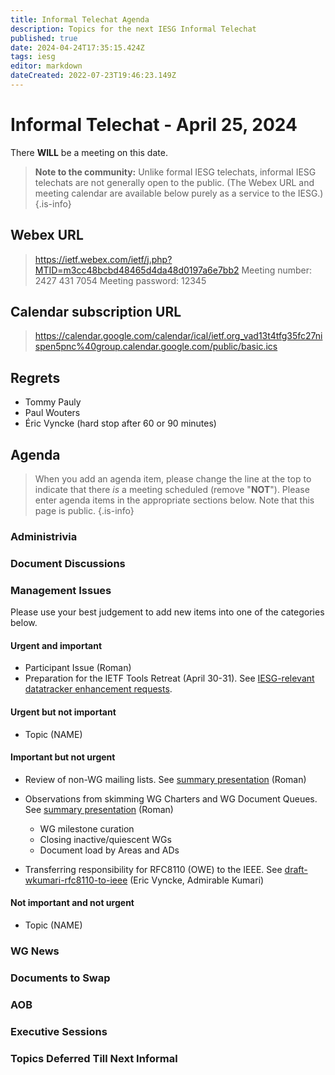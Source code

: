 ```yaml
---
title: Informal Telechat Agenda
description: Topics for the next IESG Informal Telechat
published: true
date: 2024-04-24T17:35:15.424Z
tags: iesg
editor: markdown
dateCreated: 2022-07-23T19:46:23.149Z
---
```


# Informal Telechat - April 25, 2024 

 There **WILL** be a meeting on this date.

> **Note to the community:** Unlike formal IESG telechats, informal IESG telechats are not generally open to the public. (The Webex URL and meeting calendar are available below purely as a service to the IESG.)
{.is-info}


## Webex URL

> https://ietf.webex.com/ietf/j.php?MTID=m3cc48bcbd48465d4da48d0197a6e7bb2
Meeting number: 2427 431 7054
Meeting password: 12345 

## Calendar subscription URL

> https://calendar.google.com/calendar/ical/ietf.org_vad13t4tfg35fc27nispen5pnc%40group.calendar.google.com/public/basic.ics


## Regrets
- Tommy Pauly
- Paul Wouters
- Éric Vyncke (hard stop after 60 or 90 minutes)


## Agenda

> When you add an agenda item, please change the line at the top to indicate that there *is* a meeting scheduled (remove "**NOT**"). Please enter agenda items in the appropriate sections below.
Note that this page is public.
{.is-info}

### Administrivia

### Document Discussions


### Management Issues

Please use your best judgement to add new items into one of the categories below.

#### Urgent and important

* Participant Issue (Roman)
* Preparation for the IETF Tools Retreat (April 30-31).  See [IESG-relevant datatracker enhancement requests](https://docs.google.com/document/d/1pPs_f4KAuxRiNp1vZJnfsM1tH1GReaMEz8pstCGWEzw/).

#### Urgent but not important

* Topic (NAME)

#### Important but not urgent

* Review of non-WG mailing lists.  See [summary presentation](https://docs.google.com/presentation/d/1BktVK0exBKSFqcIzJy5PjlK6el1y_tWEIcXF-0bftQ8/) (Roman)
* Observations from skimming WG Charters and WG Document Queues. See [summary presentation](https://docs.google.com/presentation/d/1LUuvLnqv3hH7AuzZ12fIXBFjqa3GXgT4wjPFzSkwrjE/) (Roman)
   * WG milestone curation
   * Closing inactive/quiescent WGs
   * Document load by Areas and ADs

* Transferring responsibility for RFC8110 (OWE) to the IEEE. See [draft-wkumari-rfc8110-to-ieee](https://wkumari.github.io/draft-wkumari-rfc8110-to-ieee/draft-wkumari-rfc8110-to-ieee.html) (Eric Vyncke, Admirable Kumari)

#### Not important and not urgent

* Topic (NAME)

### WG News 

### Documents to Swap 

### AOB

### Executive Sessions


### Topics Deferred Till Next Informal 

